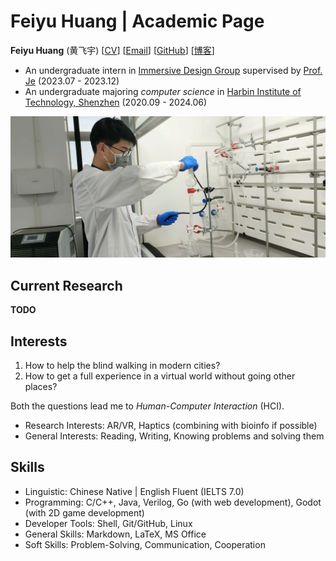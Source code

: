 # Feiyu Huang | Academic Page

**Feiyu Huang** (黄飞宇) [[CV](./assets/CV.pdf)] [[Email](mailto:0711feiyu@gmail.com)] [[GitHub](https://github.com/huang-feiyu)] [[博客](https://xn--29s704loyd.com/)]

- An undergraduate intern in [Immersive Design Group](https://www.seungwooje.com/home) supervised by [Prof. Je](https://www.seungwooje.com/) (2023.07 - 2023.12)
- An undergraduate majoring *computer science* in [Harbin Institute of Technology, Shenzhen](http://en.hitsz.edu.cn/) (2020.09 - 2024.06)

![Feiyu Huang](./assets/huang-in-lab.jpg)

## Current Research

**TODO**

## Interests

1. How to help the blind walking in modern cities?
2. How to get a full experience in a virtual world without going other places?

Both the questions lead me to *Human-Computer Interaction* (HCI).

* Research Interests: AR/VR, Haptics (combining with bioinfo if possible)
* General Interests: Reading, Writing, Knowing problems and solving them

## Skills

* Linguistic: Chinese Native \| English Fluent (IELTS 7.0)
* Programming: C/C++, Java, Verilog, Go (with web development), Godot (with 2D game development)
* Developer Tools: Shell, Git/GitHub, Linux
* General Skills: Markdown, LaTeX, MS Office
* Soft Skills: Problem-Solving, Communication, Cooperation

